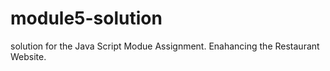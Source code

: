# module5-solution
solution for the Java Script Modue Assignment. Enahancing the Restaurant Website.

